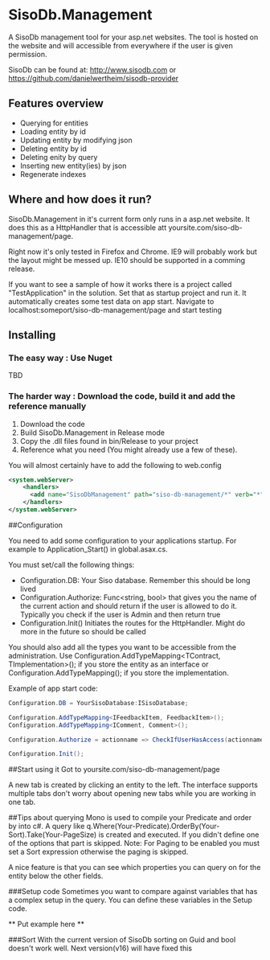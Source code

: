 SisoDb.Management
=================

A SisoDb management tool for your asp.net websites. The tool is hosted on the website and will accessible from everywhere if the user is given permission.

SisoDb can be found at: http://www.sisodb.com or https://github.com/danielwertheim/sisodb-provider

## Features overview
- Querying for entities
- Loading entity by id
- Updating entity by modifying json
- Deleting entity by id
- Deleting enity by query
- Inserting new entity(ies) by json
- Regenerate indexes

## Where and how does it run?
SisoDb.Management in it's current form only runs in a asp.net website. It does this as a HttpHandler that is accessible att yoursite.com/siso-db-management/page.

Right now it's only tested in Firefox and Chrome. IE9 will probably work but the layout might be messed up. IE10 should be supported in a comming release.

If you want to see a sample of how it works there is a project called "TestApplication" in the solution. Set that as startup project and run it. It automatically creates some test data on app start. Navigate to localhost:someport/siso-db-management/page and start testing

## Installing

### The easy way : Use Nuget
TBD

### The harder way : Download the code, build it and add the reference manually

1) Download the code
2) Build SisoDb.Management in Release mode
3) Copy the .dll files found in bin/Release to your project
4) Reference what you need (You might already use a few of these). 

You will almost certainly have to add the following to web.config
```xml
<system.webServer>
    <handlers>
      <add name="SisoDbManagement" path="siso-db-management/*" verb="*" type="System.Web.Routing.UrlRoutingModule" resourceType="Unspecified" preCondition="integratedMode"/>
    </handlers>
</system.webServer>
```
##Configuration

You need to add some configuration to your applications startup. For example to Application_Start() in global.asax.cs.

You must set/call the following things:
- Configuration.DB: Your Siso database. Remember this should be long lived
- Configuration.Authorize: Func<string, bool> that gives you the name of the current action and should return if the user is allowed to do it. Typically you check if the user is Admin and then return true
- Configuration.Init() Initiates the routes for the HttpHandler. Might do more in the future so should be called

You should also add all the types you want to be accessible from the administration. Use
Configuration.AddTypeMapping<TContract, TImplementation>(); if you store the entity as an interface
or 
Configuration.AddTypeMapping<TImplementation>(); if you store the implementation.

Example of app start code:

```csharp
Configuration.DB = YourSisoDatabase:ISisoDatabase;

Configuration.AddTypeMapping<IFeedbackItem, FeedbackItem>();
Configuration.AddTypeMapping<IComment, Comment>();

Configuration.Authorize = actionname => CheckIfUserHasAccess(actionname);

Configuration.Init();
```

##Start using it
Got to yoursite.com/siso-db-management/page

A new tab is created by clicking an entity to the left. The interface supports multiple tabs don't worry about opening new tabs while you are working in one tab. 

##Tips about querying
Mono is used to compile your Predicate and order by into c#. A query like q.Where(Your-Predicate).OrderBy(Your-Sort).Take(Your-PageSize) is created and executed. If you didn't define one of the options that part is skipped. Note: For Paging to be enabled you must set a Sort expression otherwise the paging is skipped.

A nice feature is that you can see which properties you can query on for the entity below the other fields.

###Setup code
Sometimes you want to compare against variables that has a complex setup in the query. You can define these variables in the Setup code. 

** Put example here **

###Sort
With the current version of SisoDb sorting on Guid and bool doesn't work well. Next version(v16) will have fixed this



